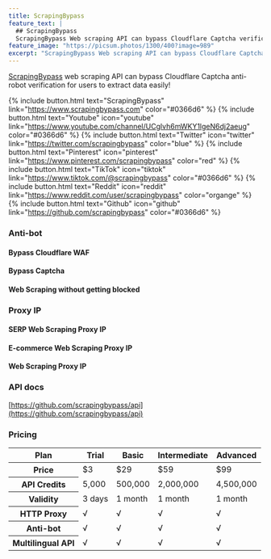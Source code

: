 ```yaml
---
title: ScrapingBypass
feature_text: |
  ## ScrapingBypass
  ScrapingBypass Web scraping API can bypass Cloudflare Captcha verification!
feature_image: "https://picsum.photos/1300/400?image=989"
excerpt: "ScrapingBypass Web scraping API can bypass Cloudflare Captcha verification!"
---
```


[ScrapingBypass](https://www.scrapingbypass.com) web scraping API can bypass Cloudflare Captcha anti-robot verification for users to extract data easily!

{% include button.html text="ScrapingBypass" link="https://www.scrapingbypass.com" color="#0366d6" %}
{% include button.html text="Youtube" icon="youtube" link="https://www.youtube.com/channel/UCglvh6mWKY1lgeN6dj2aeug" color="#0366d6" %}
{% include button.html text="Twitter" icon="twitter" link="https://twitter.com/scrapingbypass" color="blue" %}
{% include button.html text="Pinterest" icon="pinterest" link="https://www.pinterest.com/scrapingbypass" color="red" %}
{% include button.html text="TikTok" icon="tiktok" link="https://www.tiktok.com/@scrapingbypass" color="#0366d6" %}
{% include button.html text="Reddit" icon="reddit" link="https://www.reddit.com/user/scrapingbypass" color="organge" %}
{% include button.html text="Github" icon="github" link="https://github.com/scrapingbypass" color="#0366d6" %}

### Anti-bot
#### Bypass Cloudflare WAF
#### Bypass Captcha
#### Web Scraping without getting blocked

### Proxy IP
#### SERP Web Scraping Proxy IP
#### E-commerce Web Scraping Proxy IP
#### Web Scraping Proxy IP

### API docs
[https://github.com/scrapingbypass/api](https://github.com/scrapingbypass/api)

### Pricing
<table>
    <thead>
        <tr>
            <th>Plan</th>
            <th>Trial</th>
            <th>Basic  </th>
            <th>Intermediate </th>
            <th>Advanced </th>
        </tr>
    </thead>
    <tbody>
        <tr>
            <th>Price</th>
            <td>$3</td>
            <td>$29</td>
            <td>$59</td>
            <td>$99 </td>
        </tr>
        <tr>
            <th>API Credits</th>
            <td>5,000</td>
            <td>500,000</td>
            <td>2,000,000</td>
            <td>4,500,000 </td>
        </tr>
        <tr>
            <th>Validity</th>
            <td>3 days</td>
            <td>1 month</td>
            <td>1 month</td>
            <td>1 month </td>
        </tr>
        <tr>
            <th>HTTP Proxy</th>
            <td>√</td>
            <td>√</td>
            <td>√</td>
            <td>√ </td>
        </tr>
        <tr>
            <th>Anti-bot</th>
            <td>√</td>
            <td>√</td>
            <td>√</td>
            <td>√ </td>
        </tr>
        <tr>
            <th>Multilingual API</th>
            <td>√</td>
            <td>√</td>
            <td>√</td>
            <td>√ </td>
        </tr>
    </tbody>
</table>

